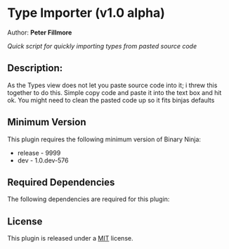 # Type Importer (v1.0 alpha)
Author: **Peter Fillmore**

_Quick script for quickly importing types from pasted source code_

## Description:

As the Types view does not let you paste source code into it; i threw this together to do this. Simple copy code and paste it into the text box and hit ok. You might need to clean the pasted code up so it fits binjas defaults

## Minimum Version

This plugin requires the following minimum version of Binary Ninja:

 * release - 9999
 * dev - 1.0.dev-576


## Required Dependencies

The following dependencies are required for this plugin:



## License

This plugin is released under a [MIT](LICENSE) license.


